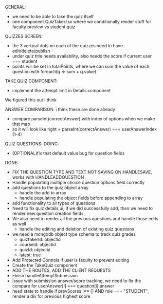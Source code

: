 GENERAL:
- we need to be able to take the quiz itself
- one component QuizTaker.tsx where we conditionally render stuff for faculty preview vs student quiz 

QUIZZES SCREEN:
- the 3 vertical dots on each of the quizzes need to have edit/delete/publish
- under quiz title needs availability, also needs the score if current user === student
- points will be set in totalPoints, where we can sum the value of each question with foreach(q => sum + q.value)


TAKE QUIZ COMPONENT:
- implement the attempt limit in Details component

We figured this out i think
<!-- - Figure out if we store all the user answers then check for score? -->
<!--     - we have a handleAttemptScoring function that will run before the dao.createAttempt, where we iterate through questions/userAnswers[scoringIndex], then we sum the value based on if the user is correct -->
<!--     - then finally, we submit -->


ANSWER COMPARISON:
i think these are done already
- compare parseInt(correctAnswer) with index of options when we make that map 
- so it will look like right = parseInt(correctAnswer) === userAnswerIndex (1-4)


QUIZ QUESTIONS:
DOING:
- (OPTIONAL)fix that default value bug for question fields


DONE:
- FIX THE QUESTION TYPE AND TEXT NOT SAVING ON HANDLESAVE, works with HANDLEADDQUESTION
- Handle populating multiple choice question options field correctly
- add questions to the quiz object array
    - handle the add to array
    - handle populating the object fields before appending to array
- add functionality to all types of questions
- Need to fix quiz details ui, if we did successfully add, then we need to render new question creation fields
- We also need to render all the previous questions and handle those edits as well
    - handle the editing and deletion of existing quiz questions
- we need a mongodb object type schema to track quiz grades
    - quiztakerId: objectid
    - courseId: objectid
    - quizId: objectid
    - latest: true
- Add Protected Controls if user is faculty to prevent editing
- Create the TakeQuiz component
- ADD THE ROUTES, ADD THE CLIENT REQUESTS
- Finish handleAttemptSubmission
- Issue with submission answer/score tracking, we need to fix the compare for userAnswer[i] === question[i].answer
- need state to handle if prevScores !== [] AND role === "STUDENT", render a div for previous highest score
